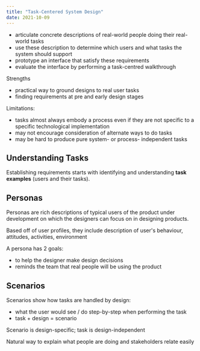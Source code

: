 ```yaml
---
title: "Task-Centered System Design"
date: 2021-10-09
---
```


-   articulate concrete descriptions of real-world people doing their real-world tasks
-   use these description to determine which users and what tasks the system should support
-   prototype an interface that satisfy these requirements
-   evaluate the interface by performing a task-centred walkthrough

Strengths
-   practical way to ground designs to real user tasks
-   finding requirements at pre and early design stages

Limitations:
-   tasks almost always embody a process even if they are not specific to a specific technological implementation
-   may not encourage consideration of alternate ways to do tasks
-   may be hard to produce pure system- or process- independent tasks

## Understanding Tasks
Establishing requirements starts with identifying and understanding **task examples** (users and their tasks).

## Personas
Personas are rich descriptions of typical users of the product under development on which the designers can focus on in designing products.

Based off of user profiles, they include description of user's behaviour, attitudes, activities, environment

A persona has 2 goals:
-   to help the designer make design decisions
-   reminds the team that real people will be using the product

## Scenarios
Scenarios show how tasks are handled by design:
-   what the user would see / do step-by-step when performing the task
-   task + design = scenario

Scenario is design-specific; task is design-independent

Natural way to explain what people are doing and stakeholders relate easily